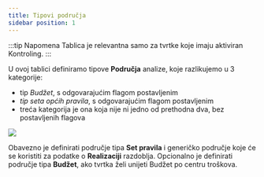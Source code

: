 ```yaml
---
title: Tipovi područja
sidebar position: 1
--- 
```



:::tip Napomena
Tablica je relevantna samo za tvrtke koje imaju aktiviran Kontroling.
:::

U ovoj tablici definiramo tipove **Područja** analize, koje razlikujemo u 3 kategorije:
- tip *Budžet*, s odgovarajućim flagom postavljenim 
- *tip seta općih pravila*, s odgovarajućim flagom postavljenim  
- treća kategorija je ona koja nije ni jedno od prethodna dva, bez postavljenih flagova

![](/img/it-it/controlling/type-area.png)

Obavezno je definirati područje tipa **Set pravila** i generičko područje koje će se koristiti za podatke o **Realizaciji** razdoblja.
Opcionalno je definirati područje tipa **Budžet**, ako tvrtka želi unijeti Budžet po centru troškova.
